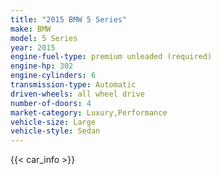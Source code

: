 ```yaml
---
title: "2015 BMW 5 Series"
make: BMW
model: 5 Series
year: 2015
engine-fuel-type: premium unleaded (required)
engine-hp: 302
engine-cylinders: 6
transmission-type: Automatic
driven-wheels: all wheel drive
number-of-doors: 4
market-category: Luxury,Performance
vehicle-size: Large
vehicle-style: Sedan
---
```


{{< car_info >}}
